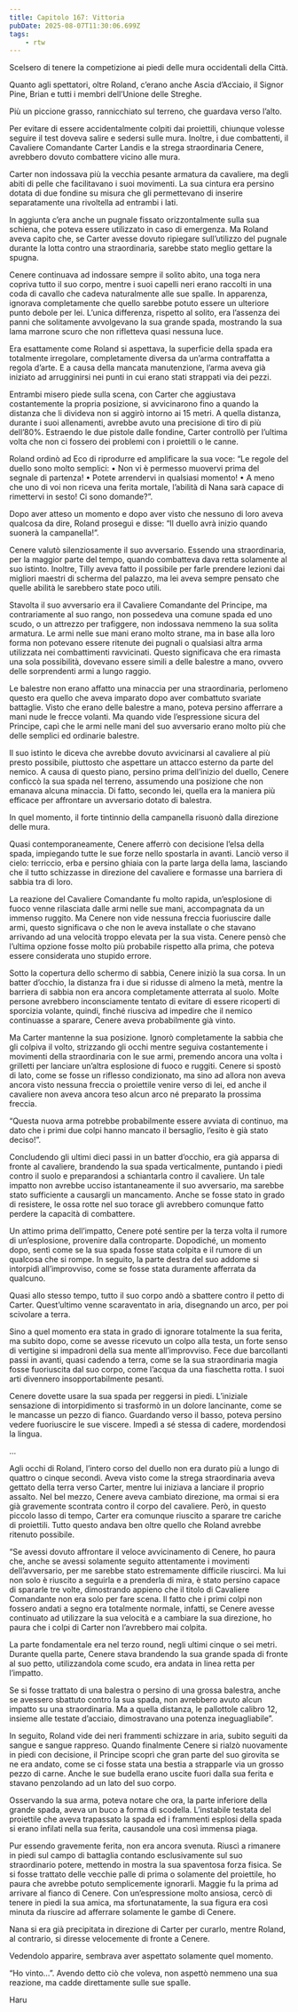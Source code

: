 ```yaml
---
title: Capitolo 167: Vittoria
pubDate: 2025-08-07T11:30:06.699Z
tags:
    - rtw
---
```







Scelsero di tenere la competizione ai piedi delle mura occidentali della Città.


Quanto agli spettatori, oltre Roland, c’erano anche Ascia d’Acciaio, il Signor Pine, Brian e tutti i membri dell’Unione delle Streghe.


Più un piccione grasso, rannicchiato sul terreno, che guardava verso l’alto.


Per evitare di essere accidentalmente colpiti dai proiettili, chiunque volesse seguire il test doveva salire e sedersi sulle mura. Inoltre, i due combattenti, il Cavaliere Comandante Carter Landis e la strega straordinaria Cenere, avrebbero dovuto combattere vicino alle mura.


Carter non indossava più la vecchia pesante armatura da cavaliere, ma degli abiti di pelle che facilitavano i suoi movimenti. La sua cintura era persino dotata di due fondine su misura che gli permettevano di inserire separatamente una rivoltella ad entrambi i lati.


In aggiunta c’era anche un pugnale fissato orizzontalmente sulla sua schiena, che poteva essere utilizzato in caso di emergenza. Ma Roland aveva capito che, se Carter avesse dovuto ripiegare sull’utilizzo del pugnale durante la lotta contro una straordinaria, sarebbe stato meglio gettare la spugna.


Cenere continuava ad indossare sempre il solito abito, una toga nera copriva tutto il suo corpo, mentre i suoi capelli neri erano raccolti in una coda di cavallo che cadeva naturalmente alle sue spalle. In apparenza, ignorava completamente che quello sarebbe potuto essere un ulteriore punto debole per lei. L’unica differenza, rispetto al solito, era l’assenza dei panni che solitamente avvolgevano la sua grande spada, mostrando la sua lama marrone scuro che non rifletteva quasi nessuna luce.


Era esattamente come Roland si aspettava, la superficie della spada era totalmente irregolare, completamente diversa da un’arma contraffatta a regola d’arte. E a causa della mancata manutenzione, l’arma aveva già iniziato ad arrugginirsi nei punti in cui erano stati strappati via dei pezzi.


Entrambi misero piede sulla scena, con Carter che aggiustava costantemente la propria posizione, si avvicinarono fino a quando la distanza che li divideva non si aggirò intorno ai 15 metri. A quella distanza, durante i suoi allenamenti, avrebbe avuto una precisione di tiro di più dell’80%. Estraendo le due pistole dalle fondine, Carter controllò per l’ultima volta che non ci fossero dei problemi con i proiettili o le canne.


Roland ordinò ad Eco di riprodurre ed amplificare la sua voce: “Le regole del duello sono molto semplici:
• Non vi è permesso muovervi prima del segnale di partenza!
• Potete arrendervi in qualsiasi momento!
• A meno che uno di voi non riceva una ferita mortale, l’abilità di Nana sarà capace di rimettervi in sesto!
Ci sono domande?”.


Dopo aver atteso un momento e dopo aver visto che nessuno di loro aveva qualcosa da dire, Roland proseguì e disse: “Il duello avrà inizio quando suonerà la campanella!”.


Cenere valutò silenziosamente il suo avversario. Essendo una straordinaria, per la maggior parte del tempo, quando combatteva dava retta solamente al suo istinto. Inoltre, Tilly aveva fatto il possibile per farle prendere lezioni dai migliori maestri di scherma del palazzo, ma lei aveva sempre pensato che quelle abilità le sarebbero state poco utili.


Stavolta il suo avversario era il Cavaliere Comandante del Principe, ma contrariamente al suo rango, non possedeva una comune spada ed uno scudo, o un attrezzo per trafiggere, non indossava nemmeno la sua solita armatura. Le armi nelle sue mani erano molto strane, ma in base alla loro forma non potevano essere ritenute dei pugnali o qualsiasi altra arma utilizzata nei combattimenti ravvicinati. Questo significava che era rimasta una sola possibilità, dovevano essere simili a delle balestre a mano, ovvero delle sorprendenti armi a lungo raggio.


Le balestre non erano affatto una minaccia per una straordinaria, perlomeno questo era quello che aveva imparato dopo aver combattuto svariate battaglie. Visto che erano delle balestre a mano, poteva persino afferrare a mani nude le frecce volanti. Ma quando vide l’espressione sicura del Principe, capì che le armi nelle mani del suo avversario erano molto più che delle semplici ed ordinarie balestre.


Il suo istinto le diceva che avrebbe dovuto avvicinarsi al cavaliere al più presto possibile, piuttosto che aspettare un attacco esterno da parte del nemico. A causa di questo piano, persino prima dell’inizio del duello, Cenere conficcò la sua spada nel terreno, assumendo una posizione che non emanava alcuna minaccia. Di fatto, secondo lei, quella era la maniera più efficace per affrontare un avversario dotato di balestra.


In quel momento, il forte tintinnio della campanella risuonò dalla direzione delle mura.


Quasi contemporaneamente, Cenere afferrò con decisione l’elsa della spada, impiegando tutte le sue forze nello spostarla in avanti. Lanciò verso il cielo: terriccio, erba e persino ghiaia con la parte larga della lama, lasciando che il tutto schizzasse in direzione del cavaliere e formasse una barriera di sabbia tra di loro.


La reazione del Cavaliere Comandante fu molto rapida, un’esplosione di fuoco venne rilasciata dalle armi nelle sue mani, accompagnata da un immenso ruggito. Ma Cenere non vide nessuna freccia fuoriuscire dalle armi, questo significava o che non le aveva installate o che stavano arrivando ad una velocità troppo elevata per la sua vista. Cenere pensò che l’ultima opzione fosse molto più probabile rispetto alla prima, che poteva essere considerata uno stupido errore.


Sotto la copertura dello schermo di sabbia, Cenere iniziò la sua corsa. In un batter d’occhio, la distanza fra i due si ridusse di almeno la metà, mentre la barriera di sabbia non era ancora completamente atterrata al suolo. Molte persone avrebbero inconsciamente tentato di evitare di essere ricoperti di sporcizia volante, quindi, finché riusciva ad impedire che il nemico continuasse a sparare, Cenere aveva probabilmente già vinto.


Ma Carter mantenne la sua posizione. Ignorò completamente la sabbia che gli colpiva il volto, strizzando gli occhi mentre seguiva costantemente i movimenti della straordinaria con le sue armi, premendo ancora una volta i grilletti per lanciare un’altra esplosione di fuoco e ruggiti. Cenere si spostò di lato, come se fosse un riflesso condizionato, ma sino ad allora non aveva ancora visto nessuna freccia o proiettile venire verso di lei, ed anche il cavaliere non aveva ancora teso alcun arco né preparato la prossima freccia.


“Questa nuova arma potrebbe probabilmente essere avviata di continuo, ma dato che i primi due colpi hanno mancato il bersaglio, l’esito è già stato deciso!”.


Concludendo gli ultimi dieci passi in un batter d’occhio, era già apparsa di fronte al cavaliere, brandendo la sua spada verticalmente, puntando i piedi contro il suolo e preparandosi a schiantarla contro il cavaliere. Un tale impatto non avrebbe ucciso istantaneamente il suo avversario, ma sarebbe stato sufficiente a causargli un mancamento. Anche se fosse stato in grado di resistere, le ossa rotte nel suo torace gli avrebbero comunque fatto perdere la capacità di combattere.


Un attimo prima dell’impatto, Cenere poté sentire per la terza volta il rumore di un’esplosione, provenire dalla controparte. Dopodiché, un momento dopo, sentì come se la sua spada fosse stata colpita e il rumore di un qualcosa che si rompe. In seguito, la parte destra del suo addome si intorpidì all’improvviso, come se fosse stata duramente afferrata da qualcuno.


Quasi allo stesso tempo, tutto il suo corpo andò a sbattere contro il petto di Carter. Quest’ultimo venne scaraventato in aria, disegnando un arco, per poi scivolare a terra.


Sino a quel momento era stata in grado di ignorare totalmente la sua ferita, ma subito dopo, come se avesse ricevuto un colpo alla testa, un forte senso di vertigine si impadronì della sua mente all’improvviso. Fece due barcollanti passi in avanti, quasi cadendo a terra, come se la sua straordinaria magia fosse fuoriuscita dal suo corpo, come l’acqua da una fiaschetta rotta. I suoi arti divennero insopportabilmente pesanti.


Cenere dovette usare la sua spada per reggersi in piedi. L’iniziale sensazione di intorpidimento si trasformò in un dolore lancinante, come se le mancasse un pezzo di fianco. Guardando verso il basso, poteva persino vedere fuoriuscire le sue viscere. Impedì a sé stessa di cadere, mordendosi la lingua.


…


Agli occhi di Roland, l’intero corso del duello non era durato più a lungo di quattro o cinque secondi. Aveva visto come la strega straordinaria aveva gettato della terra verso Carter, mentre lui iniziava a lanciare il proprio assalto. Nel bel mezzo, Cenere aveva cambiato direzione, ma ormai si era già gravemente scontrata contro il corpo del cavaliere. Però, in questo piccolo lasso di tempo, Carter era comunque riuscito a sparare tre cariche di proiettili. Tutto questo andava ben oltre quello che Roland avrebbe ritenuto possibile.


“Se avessi dovuto affrontare il veloce avvicinamento di Cenere, ho paura che, anche se avessi solamente seguito attentamente i movimenti dell’avversario, per me sarebbe stato estremamente difficile riuscirci. Ma lui non solo è riuscito a seguirla e a prenderla di mira, è stato persino capace di spararle tre volte, dimostrando appieno che il titolo di Cavaliere Comandante non era solo per fare scena. Il fatto che i primi colpi non fossero andati a segno era totalmente normale, infatti, se Cenere avesse continuato ad utilizzare la sua velocità e a cambiare la sua direzione, ho paura che i colpi di Carter non l’avrebbero mai colpita.


La parte fondamentale era nel terzo round, negli ultimi cinque o sei metri. Durante quella parte, Cenere stava brandendo la sua grande spada di fronte al suo petto, utilizzandola come scudo, era andata in linea retta per l’impatto.


Se si fosse trattato di una balestra o persino di una grossa balestra, anche se avessero sbattuto contro la sua spada, non avrebbero avuto alcun impatto su una straordinaria. Ma a quella distanza, le pallottole calibro 12, insieme alle testate d’acciaio, dimostravano una potenza ineguagliabile”.


In seguito, Roland vide dei neri frammenti schizzare in aria, subito seguiti da sangue e sangue rappreso. Quando finalmente Cenere si rialzò nuovamente in piedi con decisione, il Principe scoprì che gran parte del suo girovita se ne era andato, come se ci fosse stata una bestia a strapparle via un grosso pezzo di carne. Anche le sue budella erano uscite fuori dalla sua ferita e stavano penzolando ad un lato del suo corpo.


Osservando la sua arma, poteva notare che ora, la parte inferiore della grande spada, aveva un buco a forma di scodella. L’instabile testata del proiettile che aveva trapassato la spada ed i frammenti esplosi della spada si erano infilati nella sua ferita, causandole una così immensa piaga.


Pur essendo gravemente ferita, non era ancora svenuta. Riuscì a rimanere in piedi sul campo di battaglia contando esclusivamente sul suo straordinario potere, mettendo in mostra la sua spaventosa forza fisica. Se si fosse trattato delle vecchie palle di prima o solamente del proiettile, ho paura che avrebbe potuto semplicemente ignorarli. Maggie fu la prima ad arrivare al fianco di Cenere. Con un’espressione molto ansiosa, cercò di tenere in piedi la sua amica, ma sfortunatamente, la sua figura era così minuta da riuscire ad afferrare solamente le gambe di Cenere.


Nana si era già precipitata in direzione di Carter per curarlo, mentre Roland, al contrario, si diresse velocemente di fronte a Cenere.


Vedendolo apparire, sembrava aver aspettato solamente quel momento.


“Ho vinto…”. Avendo detto ciò che voleva, non aspettò nemmeno una sua reazione, ma cadde direttamente sulle sue spalle.






Haru








                                


                                



